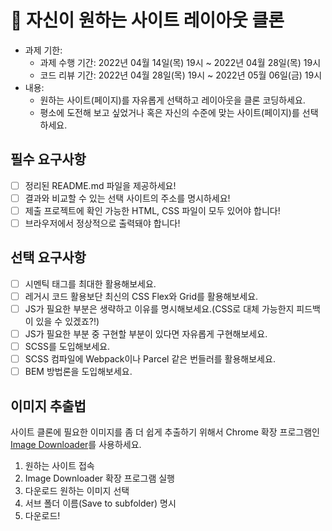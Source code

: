 # 📌 자신이 원하는 사이트 레이아웃 클론

- 과제 기한:
  - 과제 수행 기간: 2022년 04월 14일(목) 19시 ~ 2022년 04월 28일(목) 19시
  - 코드 리뷰 기간: 2022년 04월 28일(목) 19시 ~ 2022년 05월 06일(금) 19시
- 내용:
  - 원하는 사이트(페이지)를 자유롭게 선택하고 레이아웃을 클론 코딩하세요.
  - 평소에 도전해 보고 싶었거나 혹은 자신의 수준에 맞는 사이트(페이지)를 선택하세요.

## 필수 요구사항

- [ ] 정리된 README.md 파일을 제공하세요!
- [ ] 결과와 비교할 수 있는 선택 사이트의 주소를 명시하세요!
- [ ] 제출 프로젝트에 확인 가능한 HTML, CSS 파일이 모두 있어야 합니다!
- [ ] 브라우저에서 정상적으로 출력돼야 합니다!

## 선택 요구사항

- [ ] 시멘틱 태그를 최대한 활용해보세요.
- [ ] 레거시 코드 활용보단 최신의 CSS Flex와 Grid를 활용해보세요.
- [ ] JS가 필요한 부분은 생략하고 이유를 명시해보세요.(CSS로 대체 가능한지 피드백이 있을 수 있겠죠?!)
- [ ] JS가 필요한 부분 중 구현할 부분이 있다면 자유롭게 구현해보세요.
- [ ] SCSS를 도입해보세요.
- [ ] SCSS 컴파일에 Webpack이나 Parcel 같은 번들러를 활용해보세요.
- [ ] BEM 방법론을 도입해보세요.

## 이미지 추출법

사이트 클론에 필요한 이미지를 좀 더 쉽게 추출하기 위해서 Chrome 확장 프로그램인 [Image Downloader](https://chrome.google.com/webstore/detail/image-downloader/cnpniohnfphhjihaiiggeabnkjhpaldj?hl=ko)를 사용하세요.

1. 원하는 사이트 접속
1. Image Downloader 확장 프로그램 실행
1. 다운로드 원하는 이미지 선택
1. 서브 폴더 이름(Save to subfolder) 명시
1. 다운로드!
